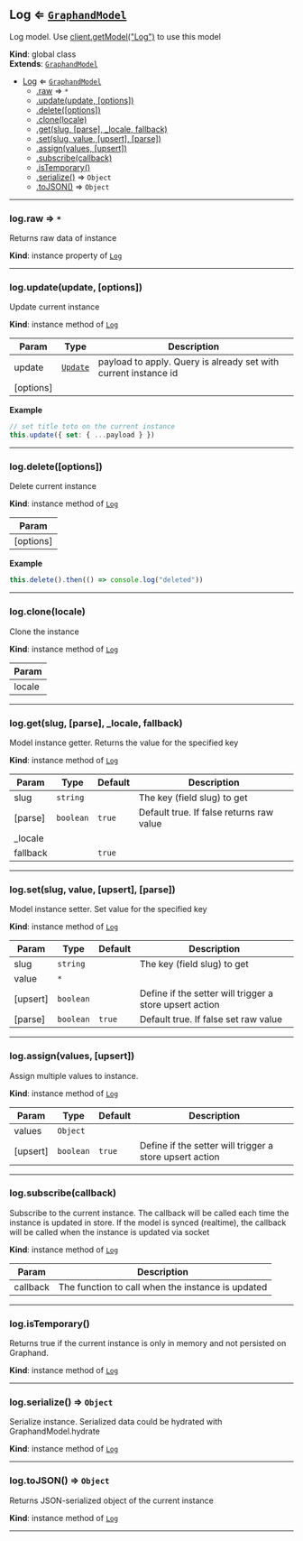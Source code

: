 <a name="Log"></a>

## Log ⇐ [<code>GraphandModel</code>](GraphandModel.md#GraphandModel)
Log model. Use [client.getModel("Log")](GraphandClient.md#GraphandClient+getModel) to use this model

**Kind**: global class  
**Extends**: [<code>GraphandModel</code>](GraphandModel.md#GraphandModel)  

* [Log](Log.md#Log) ⇐ [<code>GraphandModel</code>](GraphandModel.md#GraphandModel)
    * [.raw](#GraphandModel+raw) ⇒ <code>\*</code>
    * [.update(update, [options])](#GraphandModel+update)
    * [.delete([options])](#GraphandModel+delete)
    * [.clone(locale)](#GraphandModel+clone)
    * [.get(slug, [parse], _locale, fallback)](#GraphandModel+get)
    * [.set(slug, value, [upsert], [parse])](#GraphandModel+set)
    * [.assign(values, [upsert])](#GraphandModel+assign)
    * [.subscribe(callback)](#GraphandModel+subscribe)
    * [.isTemporary()](#GraphandModel+isTemporary)
    * [.serialize()](#GraphandModel+serialize) ⇒ <code>Object</code>
    * [.toJSON()](#GraphandModel+toJSON) ⇒ <code>Object</code>


* * *

<a name="GraphandModel+raw"></a>

### log.raw ⇒ <code>\*</code>
Returns raw data of instance

**Kind**: instance property of [<code>Log</code>](Log.md#Log)  

* * *

<a name="GraphandModel+update"></a>

### log.update(update, [options])
Update current instance

**Kind**: instance method of [<code>Log</code>](Log.md#Log)  

| Param | Type | Description |
| --- | --- | --- |
| update | [<code>Update</code>](typedef.md#Update) | payload to apply. Query is already set with current instance id |
| [options] |  |  |

**Example**  
```js
// set title toto on the current instance
this.update({ set: { ...payload } })
```

* * *

<a name="GraphandModel+delete"></a>

### log.delete([options])
Delete current instance

**Kind**: instance method of [<code>Log</code>](Log.md#Log)  

| Param |
| --- |
| [options] | 

**Example**  
```js
this.delete().then(() => console.log("deleted"))
```

* * *

<a name="GraphandModel+clone"></a>

### log.clone(locale)
Clone the instance

**Kind**: instance method of [<code>Log</code>](Log.md#Log)  

| Param |
| --- |
| locale | 


* * *

<a name="GraphandModel+get"></a>

### log.get(slug, [parse], _locale, fallback)
Model instance getter. Returns the value for the specified key

**Kind**: instance method of [<code>Log</code>](Log.md#Log)  

| Param | Type | Default | Description |
| --- | --- | --- | --- |
| slug | <code>string</code> |  | The key (field slug) to get |
| [parse] | <code>boolean</code> | <code>true</code> | Default true. If false returns raw value |
| _locale |  |  |  |
| fallback |  | <code>true</code> |  |


* * *

<a name="GraphandModel+set"></a>

### log.set(slug, value, [upsert], [parse])
Model instance setter. Set value for the specified key

**Kind**: instance method of [<code>Log</code>](Log.md#Log)  

| Param | Type | Default | Description |
| --- | --- | --- | --- |
| slug | <code>string</code> |  | The key (field slug) to get |
| value | <code>\*</code> |  |  |
| [upsert] | <code>boolean</code> |  | Define if the setter will trigger a store upsert action |
| [parse] | <code>boolean</code> | <code>true</code> | Default true. If false set raw value |


* * *

<a name="GraphandModel+assign"></a>

### log.assign(values, [upsert])
Assign multiple values to instance.

**Kind**: instance method of [<code>Log</code>](Log.md#Log)  

| Param | Type | Default | Description |
| --- | --- | --- | --- |
| values | <code>Object</code> |  |  |
| [upsert] | <code>boolean</code> | <code>true</code> | Define if the setter will trigger a store upsert action |


* * *

<a name="GraphandModel+subscribe"></a>

### log.subscribe(callback)
Subscribe to the current instance. The callback will be called each time the instance is updated in store.
If the model is synced (realtime), the callback will be called when the instance is updated via socket

**Kind**: instance method of [<code>Log</code>](Log.md#Log)  

| Param | Description |
| --- | --- |
| callback | The function to call when the instance is updated |


* * *

<a name="GraphandModel+isTemporary"></a>

### log.isTemporary()
Returns true if the current instance is only in memory and not persisted on Graphand.

**Kind**: instance method of [<code>Log</code>](Log.md#Log)  

* * *

<a name="GraphandModel+serialize"></a>

### log.serialize() ⇒ <code>Object</code>
Serialize instance. Serialized data could be hydrated with GraphandModel.hydrate

**Kind**: instance method of [<code>Log</code>](Log.md#Log)  

* * *

<a name="GraphandModel+toJSON"></a>

### log.toJSON() ⇒ <code>Object</code>
Returns JSON-serialized object of the current instance

**Kind**: instance method of [<code>Log</code>](Log.md#Log)  

* * *

